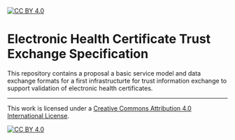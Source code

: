 [![CC BY 4.0][cc-by-shield]][cc-by]

# Electronic Health Certificate Trust Exchange Specification

This repository contains a proposal a basic service model and data exchange formats for a first infrastructurte for trust information exchange to support validation of electronic health certificates.


_________________

This work is licensed under a [Creative Commons Attribution 4.0 International License][cc-by].

[![CC BY 4.0][cc-by-image]][cc-by]

[cc-by]: http://creativecommons.org/licenses/by/4.0/
[cc-by-image]: https://i.creativecommons.org/l/by/4.0/88x31.png
[cc-by-shield]: https://img.shields.io/badge/License-CC%20BY%204.0-lightgrey.svg
> 
